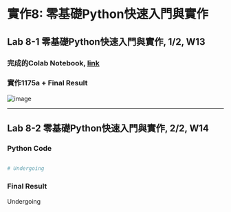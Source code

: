 # 實作8: 零基礎Python快速入門與實作

## Lab 8-1 零基礎Python快速入門與實作, 1/2, W13

### 完成的Colab Notebook, [link](https://github.com/Grace-TA/ES-Fall2021/blob/main/Lab8_Python/QuickPython1.ipynb)

### 實作1175a + Final Result

![image](https://user-images.githubusercontent.com/89304181/141648771-c537c6e3-5dbe-432a-8d4e-df2b0158b3b4.png)

---

## Lab 8-2 零基礎Python快速入門與實作, 2/2, W14

### Python Code

````python

# Undergoing

````

### Final Result

Undergoing
